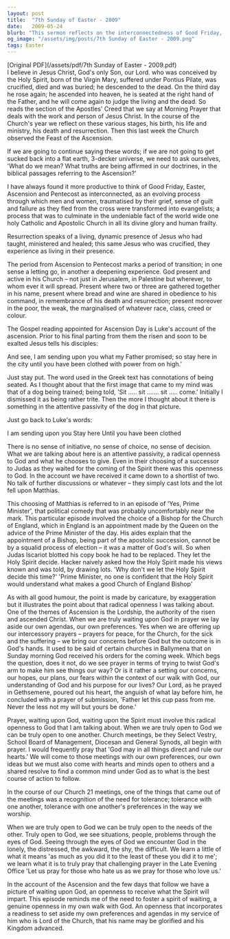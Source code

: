 ```yaml
---
layout: post
title:  "7th Sunday of Easter - 2009"
date:   2009-05-24
blurb: "This sermon reflects on the interconnectedness of Good Friday, Easter, Ascension and Pentecost, and the transformation of the disciples into evangelists. It emphasizes the need for a radical openness to God and what he chooses to give. The sermon also explores the themes of the Lordship of the risen and ascended Christ and the importance of setting aside our own agendas in prayer."
og_image: "/assets/img/posts/7th Sunday of Easter - 2009.png"
tags: Easter
---
```

[Original PDF](/assets/pdf/7th Sunday of Easter - 2009.pdf)    
I believe in Jesus Christ, God's only Son, our Lord. who was conceived by the Holy Spirit, born of the Virgin Mary, suffered under Pontius Pilate, was crucified, died and was buried; he descended to the dead. On the third day he rose again; he ascended into heaven, he is seated at the right hand of the Father, and he will come again to judge the living and the dead. So reads the section of the Apostles' Creed that we say at Morning Prayer that deals with the work and person of Jesus Christ. In the course of the Church's year we reflect on these various stages, his birth, his life and ministry, his death and resurrection. Then this last week the Church observed the Feast of the Ascension.

If we are going to continue saying these words; if we are not going to get sucked back into a flat earth, 3-decker universe, we need to ask ourselves, 'What do we mean? What truths are being affirmed in our doctrines, in the biblical passages referring to the Ascension?'

I have always found it more productive to think of Good Friday, Easter, Ascension and Pentecost as interconnected, as an evolving process through which men and women, traumatised by their grief, sense of guilt and failure as they fled from the cross were transformed into evangelists; a process that was to culminate in the undeniable fact of the world wide one holy Catholic and Apostolic Church in all its divine glory and human frailty.

Resurrection speaks of a living, dynamic presence of Jesus who had taught, ministered and healed; this same Jesus who was crucified, they experience as living in their presence.

The period from Ascension to Pentecost marks a period of transition; in one sense a letting go, in another a deepening experience. God present and active in his Church – not just in Jerusalem, in Palestine but wherever, to whom ever it will spread. Present where two or three are gathered together in his name, present where bread and wine are shared in obedience to his command, in remembrance of his death and resurrection; present moreover in the poor, the weak, the marginalised of whatever race, class, creed or colour.

The Gospel reading appointed for Ascension Day is Luke's account of the ascension. Prior to his final parting from them the risen and soon to be exalted Jesus tells his disciples:

And see, I am sending upon you what my Father promised; so stay here in the city until you have been clothed with power from on high.'

Just stay put. The word used in the Greek text has connotations of being seated. As I thought about that the first image that came to my mind was that of a dog being trained; being told, 'Sit ….. sit ……. sit ….. come.' Initially I dismissed it as being rather trite. Then the more I thought about it there is something in the attentive passivity of the dog in that picture.

Just go back to Luke's words:

I am sending upon you
Stay here
Until you have been clothed

There is no sense of initiative, no sense of choice, no sense of decision. What we are talking about here is an attentive passivity, a radical openness to God and what he chooses to give. Even in their choosing of a successor to Judas as they waited for the coming of the Spirit there was this openness to God. In the account we have received it came down to a shortlist of two. No talk of further discussions or whatever – they simply cast lots and the lot fell upon Matthias.

This choosing of Matthias is referred to in an episode of 'Yes, Prime Minister', that political comedy that was probably uncomfortably near the mark. This particular episode involved the choice of a Bishop for the Church of England, which in England is an appointment made by the Queen on the advice of the Prime Minister of the day. His aides explain that the appointment of a Bishop, being part of the apostolic succession, cannot be by a squalid process of election – it was a matter of God's will. So when Judas Iscariot blotted his copy book he had to be replaced. They let the Holy Spirit decide. Hacker naively asked how the Holy Spirit made his views known and was told, by drawing lots. 'Why don't we let the Holy Spirit decide this time?' 'Prime Minister, no one is confident that the Holy Spirit would understand what makes a good Church of England Bishop'

As with all good humour, the point is made by caricature, by exaggeration but it illustrates the point about that radical openness I was talking about. One of the themes of Ascension is the Lordship, the authority of the risen and ascended Christ. When we are truly waiting upon God in prayer we lay aside our own agendas, our own preferences. Yes when we are offering up our intercessory prayers – prayers for peace, for the Church, for the sick and the suffering – we bring our concerns before God but the outcome is in God's hands. It used to be said of certain churches in Ballymena that on Sunday morning God received his orders for the coming week. Which begs the question, does it not, do we see prayer in terms of trying to twist God's arm to make him see things our way? Or is it rather a setting our concerns, our hopes, our plans, our fears within the context of our walk with God, our understanding of God and his purpose for our lives? Our Lord, as he prayed in Gethsemene, poured out his heart, the anguish of what lay before him, he concluded with a prayer of submission, 'Father let this cup pass from me. Never the less not my will but yours be done.'

Prayer, waiting upon God, waiting upon the Spirit must involve this radical openness to God that I am talking about. When we are truly open to God we can be truly open to one another. Church meetings, be they Select Vestry, School Board of Management, Diocesan and General Synods, all begin with prayer. I would frequently pray that 'God may in all things direct and rule our hearts.' We will come to those meetings with our own preferences, our own ideas but we must also come with hearts and minds open to others and a shared resolve to find a common mind under God as to what is the best course of action to follow.

In the course of our Church 21 meetings, one of the things that came out of the meetings was a recognition of the need for tolerance; tolerance with one another, tolerance with one another's preferences in the way we worship.

When we are truly open to God we can be truly open to the needs of the other. Truly open to God, we see situations, people, problems through the eyes of God. Seeing through the eyes of God we encounter God in the lonely, the distressed, the awkward, the shy, the difficult. We learn a little of what it means 'as much as you did it to the least of these you did it to me'; we learn what it is to truly pray that challenging prayer in the Late Evening Office 'Let us pray for those who hate us as we pray for those who love us.'

In the account of the Ascension and the few days that follow we have a picture of waiting upon God, an openness to receive what the Spirit will impart. This episode reminds me of the need to foster a spirit of waiting, a genuine openness in my own walk with God. An openness that incorporates a readiness to set aside my own preferences and agendas in my service of him who is Lord of the Church, that his name may be glorified and his Kingdom advanced.
